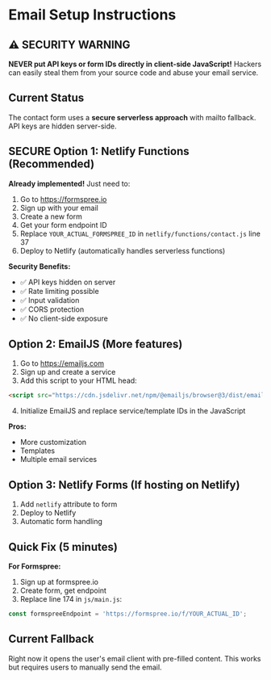 # Email Setup Instructions

## ⚠️ SECURITY WARNING
**NEVER put API keys or form IDs directly in client-side JavaScript!** Hackers can easily steal them from your source code and abuse your email service.

## Current Status
The contact form uses a **secure serverless approach** with mailto fallback. API keys are hidden server-side.

## SECURE Option 1: Netlify Functions (Recommended)

**Already implemented!** Just need to:
1. Go to https://formspree.io
2. Sign up with your email  
3. Create a new form
4. Get your form endpoint ID
5. Replace `YOUR_ACTUAL_FORMSPREE_ID` in `netlify/functions/contact.js` line 37
6. Deploy to Netlify (automatically handles serverless functions)

**Security Benefits:**
- ✅ API keys hidden on server
- ✅ Rate limiting possible
- ✅ Input validation
- ✅ CORS protection
- ✅ No client-side exposure

## Option 2: EmailJS (More features)

1. Go to https://emailjs.com
2. Sign up and create a service
3. Add this script to your HTML head:
```html
<script src="https://cdn.jsdelivr.net/npm/@emailjs/browser@3/dist/email.min.js"></script>
```
4. Initialize EmailJS and replace service/template IDs in the JavaScript

**Pros:**
- More customization
- Templates
- Multiple email services

## Option 3: Netlify Forms (If hosting on Netlify)

1. Add `netlify` attribute to form
2. Deploy to Netlify
3. Automatic form handling

## Quick Fix (5 minutes)

**For Formspree:**
1. Sign up at formspree.io
2. Create form, get endpoint
3. Replace line 174 in `js/main.js`:
```javascript
const formspreeEndpoint = 'https://formspree.io/f/YOUR_ACTUAL_ID';
```

## Current Fallback
Right now it opens the user's email client with pre-filled content. This works but requires users to manually send the email.